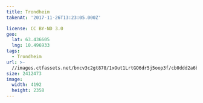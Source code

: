```yaml
---
title: Trondheim
takenAt: '2017-11-26T13:23:05.000Z'

license: CC BY-ND 3.0
geo:
  lat: 63.436605
  lng: 10.496933
tags:
  - Trondheim
url: >-
  //images.ctfassets.net/bncv3c2gt878/1xOut1LrtGO6dr5j5oop3f/cb0ddd2a6b7e448d4af89802c0224b56/trondheim_38658315561_o
size: 2412473
image:
  width: 4192
  height: 2358
---
```

